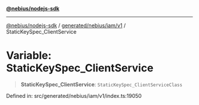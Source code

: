 [**@nebius/nodejs-sdk**](../../../../../README.md)

***

[@nebius/nodejs-sdk](../../../../../README.md) / [generated/nebius/iam/v1](../README.md) / StaticKeySpec\_ClientService

# Variable: StaticKeySpec\_ClientService

> **StaticKeySpec\_ClientService**: `StaticKeySpec_ClientServiceClass`

Defined in: src/generated/nebius/iam/v1/index.ts:19050
